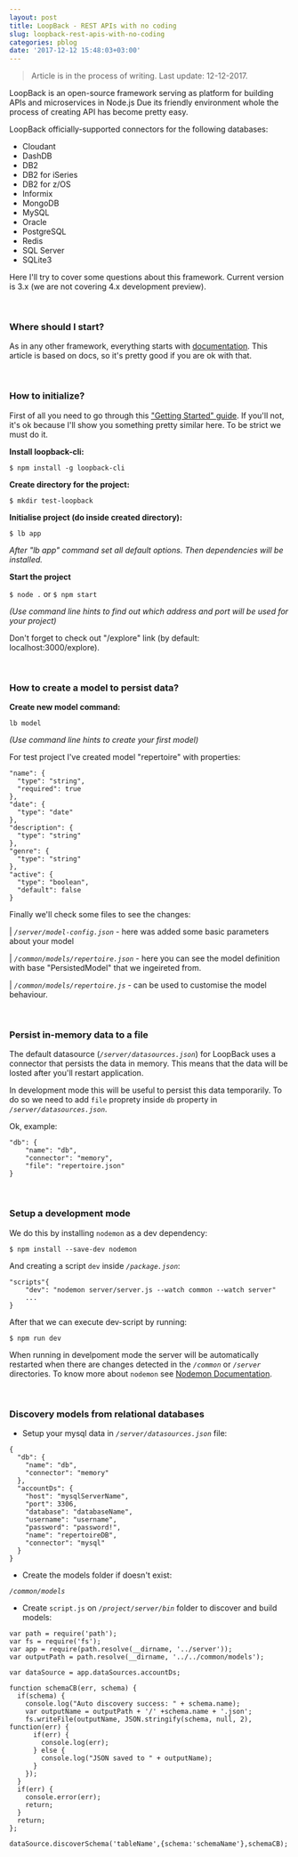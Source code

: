 ```yaml
---
layout: post
title: LoopBack - REST APIs with no coding
slug: loopback-rest-apis-with-no-coding
categories: pblog
date: '2017-12-12 15:48:03+03:00'
---
```


> Article is in the process of writing. Last update: 12-12-2017.

LoopBack is an open-source framework serving as platform for building APIs and microservices in Node.js
Due its friendly environment whole the process of creating API has become pretty easy. 

LoopBack officially-supported connectors for the following databases: 

- Cloudant
- DashDB
- DB2
- DB2 for iSeries
- DB2 for z/OS
- Informix
- MongoDB
- MySQL
- Oracle
- PostgreSQL
- Redis
- SQL Server
- SQLite3

Here I'll try to cover some questions about this framework. Current version is 3.x (we are not covering 4.x development preview).

<br />

### Where should I start?

As in any other framework, everything starts with [documentation](http://loopback.io/doc/en/lb3/index.html). This article is based on docs, so it's pretty good if you are ok with that. 

<br />

### How to initialize?

First of all you need to go through this ["Getting Started" guide](http://loopback.io/getting-started/). If you'll not, it's ok because I'll show you something pretty similar here. To be strict we must do it.

**Install loopback-cli:**

`$ npm install -g loopback-cli`

**Create directory for the project:**

`$ mkdir test-loopback`

**Initialise project (do inside created directory):**

`$ lb app`

_After "lb app" command set all default options. Then dependencies will be installed._

**Start the project**

`$ node .` or `$ npm start`

_(Use command line hints to find out which address and port will be used for your project)_

Don't forget to check out "/explore" link (by default: localhost:3000/explore).

<br />

### How to create a model to persist data?

**Create new model command:**

`lb model`

_(Use command line hints to create your first model)_

For test project I've created model "repertoire" with properties:

	"name": {
      "type": "string",
      "required": true
    },
    "date": {
      "type": "date"
    },
    "description": {
      "type": "string"
    },
    "genre": {
      "type": "string"
    },
    "active": {
      "type": "boolean",
      "default": false
    }

Finally we'll check some files to see the changes:

| _`/server/model-config.json`_  - here was added some basic parameters about your model

| _`/common/models/repertoire.json`_ - here you can see the model definition with base "PersistedModel" that we ingeireted from.

| _`/common/models/repertoire.js`_ - can be used to customise the model behaviour.

<br />

### Persist in-memory data to a file

The default datasource (_`/server/datasources.json`_) for LoopBack uses a connector that persists the data in memory. This means that the data will be losted after you'll restart application.

In development mode this will be useful to persist this data temporarily. To do so we need to add `file` proprety inside `db` property in _`/server/datasources.json`_.

Ok, example:
```
"db": {
    "name": "db",
    "connector": "memory",
    "file": "repertoire.json"
}
```

<br />

### Setup a development mode

We do this by installing `nodemon` as a dev dependency:

`$ npm install --save-dev nodemon`

And creating a script `dev` inside _`/package.json`_:

```
"scripts"{
	"dev": "nodemon server/server.js --watch common --watch server"
	...
}
```

After that we can execute dev-script by running:

`$ npm run dev`

When running in develpoment mode the server will be automatically restarted when there are changes detected in the _`/common`_ or _`/server`_ directories. To know more about `nodemon` see [Nodemon Documentation](https://github.com/remy/nodemon#nodemon).

<br />

### Discovery models from relational databases

- Setup your mysql data in _`/server/datasources.json`_ file:

```
{
  "db": {
    "name": "db",
    "connector": "memory"
  },
  "accountDs": {
    "host": "mysqlServerName",
    "port": 3306,
    "database": "databaseName",
    "username": "username",
    "password": "password!",
    "name": "repertoireDB",
    "connector": "mysql"
  }
}
```

- Create the models folder if doesn't exist:

_`/common/models`_

- Create `script.js` on _`/project/server/bin`_ folder to discover and build models:

```
var path = require('path');
var fs = require('fs');
var app = require(path.resolve(__dirname, '../server'));
var outputPath = path.resolve(__dirname, '../../common/models');

var dataSource = app.dataSources.accountDs;

function schemaCB(err, schema) {
  if(schema) {
    console.log("Auto discovery success: " + schema.name);
    var outputName = outputPath + '/' +schema.name + '.json';
    fs.writeFile(outputName, JSON.stringify(schema, null, 2), function(err) {
      if(err) {
        console.log(err);
      } else {
        console.log("JSON saved to " + outputName);
      }
    });
  }
  if(err) {
    console.error(err);
    return;
  }
  return;
};

dataSource.discoverSchema('tableName',{schema:'schemaName'},schemaCB);
```


